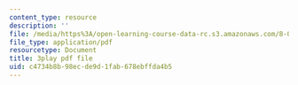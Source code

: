 ```yaml
---
content_type: resource
description: ''
file: /media/https%3A/open-learning-course-data-rc.s3.amazonaws.com/8-01sc-classical-mechanics-fall-2016/c4734b8b98ecde9d1fab678ebffda4b5_yA203Lrd39E.pdf
file_type: application/pdf
resourcetype: Document
title: 3play pdf file
uid: c4734b8b-98ec-de9d-1fab-678ebffda4b5
---
```


